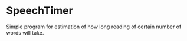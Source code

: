 # SpeechTimer
Simple program for estimation of how long reading of certain number of words will take.
